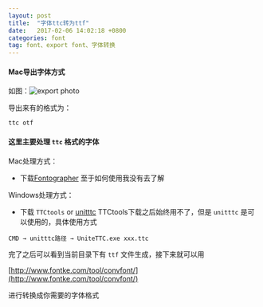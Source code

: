 ```yaml
---
layout: post
title:  "字体ttc转为ttf"
date:   2017-02-06 14:02:18 +0800
categories: font
tag: font、export font、字体转换
---
```


#### Mac导出字体方式
如图：![export photo]({{'/assets/img/font_exe.png'}})

导出来有的格式为：

`ttc
otf
`
#### 这里主要处理 `ttc` 格式的字体
Mac处理方式：
* 下载[Fontographer](http://download.cnet.com/Fontographer/3000-2190_4-10470546.html)
至于如何使用我没有去了解

Windows处理方式：
* 下载 `TTCtools` or [unitttc]({{'/assets/zip/unitttc.rar'}})
TTCtools下载之后始终用不了，但是 `unitttc` 是可以使用的，具体使用方式

`CMD → unitttc路径 → UniteTTC.exe xxx.ttc`

完了之后可以看到当前目录下有 `ttf` 文件生成，接下来就可以用

[http://www.fontke.com/tool/convfont/](http://www.fontke.com/tool/convfont/)

进行转换成你需要的字体格式